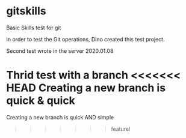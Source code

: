 # gitskills
Basic Skills test for git

In order to test the Git operations, Dino created this test project.

Second test wrote in the server
2020.01.08

Thrid test with a branch 
<<<<<<< HEAD
Creating a new branch is quick & quick
=======
Creating a new branch is quick AND simple
>>>>>>> featurel
